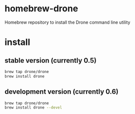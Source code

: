 # homebrew-drone
Homebrew repository to install the Drone command line utility

# install
## stable version (currently 0.5)
```sh
brew tap drone/drone
brew install drone
```

## development version (currently 0.6)
```sh
brew tap drone/drone
brew install drone --devel
```
